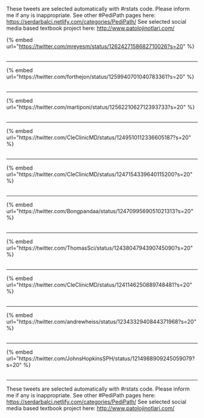 

These tweets are selected automatically with #rstats code. Please inform me if any is inappropriate.
See other #PediPath pages here: https://serdarbalci.netlify.com/categories/PediPath/ 
See selected social media based textbook project here: http://www.patolojinotlari.com/

{% embed url="https://twitter.com/mreyesm/status/1262427158682710026?s=20" %}<br>
<br>
<hr>
{% embed url="https://twitter.com/forthejon/status/1259940701040783361?s=20" %}<br>
<br>
<hr>
{% embed url="https://twitter.com/martiponi/status/1256221062712393733?s=20" %}<br>
<br>
<hr>
{% embed url="https://twitter.com/CleClinicMD/status/1249510112336605187?s=20" %}<br>
<br>
<hr>
{% embed url="https://twitter.com/CleClinicMD/status/1247154339640115200?s=20" %}<br>
<br>
<hr>
{% embed url="https://twitter.com/Bongpandaa/status/1247099569051021313?s=20" %}<br>
<br>
<hr>
{% embed url="https://twitter.com/ThomasSci/status/1243804794390745090?s=20" %}<br>
<br>
<hr>
{% embed url="https://twitter.com/CleClinicMD/status/1241146250889748481?s=20" %}<br>
<br>
<hr>
{% embed url="https://twitter.com/andrewheiss/status/1234332940844371968?s=20" %}<br>
<br>
<hr>
{% embed url="https://twitter.com/JohnsHopkinsSPH/status/1214988909245059079?s=20" %}<br>
<br>
<hr>


These tweets are selected automatically with #rstats code. Please inform me if any is inappropriate.
See other #PediPath pages here: https://serdarbalci.netlify.com/categories/PediPath/ 
See selected social media based textbook project here: http://www.patolojinotlari.com/
